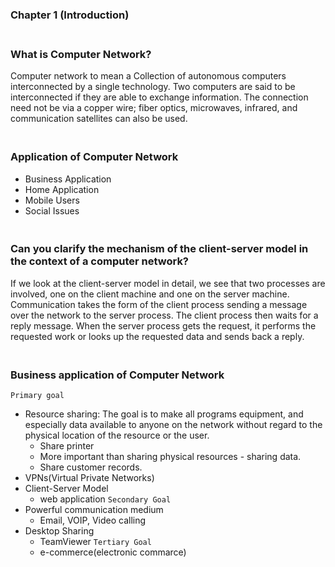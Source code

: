 ### Chapter 1 (Introduction)

### **<br/>What is Computer Network?**
Computer network to mean a Collection of autonomous computers interconnected by a
single technology. Two computers are said to be interconnected if they are able to exchange information. The connection need not be via a copper wire; fiber optics, microwaves, infrared, and communication satellites can also be used.

### **<br/>Application of Computer Network**
  - Business Application
  - Home Application
  - Mobile Users
  - Social Issues

### **<br/>Can you clarify the mechanism of the client-server model in the context of a computer network?**
If we look at the client-server model in detail, we see that two processes are involved, one on the client machine and one on the server machine. Communication takes the form of the client process sending a message over the network to the server process. The client process then waits for a reply message. When the server process gets the request, it performs the requested work or looks up the requested data and sends back a reply.


### **<br/>Business application of Computer Network**
`Primary goal`
  - Resource sharing:
      The goal is to make all programs equipment, and especially data available to anyone on the network without regard to the physical location of the resource or the user.
    - Share printer
    - More important than sharing physical resources - sharing data.
    - Share customer records.
 - VPNs(Virtual Private Networks)
 - Client-Server Model
    - web application
`Secondary Goal`
 - Powerful communication medium
      - Email, VOIP, Video calling
 - Desktop Sharing
     - TeamViewer
`Tertiary Goal`
      - e-commerce(electronic commarce)
